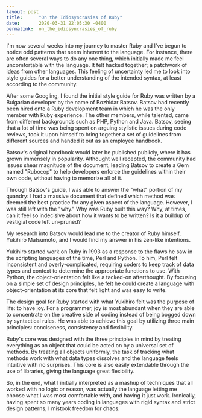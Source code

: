 ```yaml
---
layout: post
title:      "On the Idiosyncrasies of Ruby"
date:       2020-03-31 22:05:30 -0400
permalink:  on_the_idiosyncrasies_of_ruby
---
```



I'm now several weeks into my journey to master Ruby and I've begun to notice odd patterns that seem inherent to the language. For instance, there are often several ways to do any one thing, which initially made me feel uncomfortable with the language. It felt hacked together; a patchwork of ideas from other languages. This feeling of uncertainty led me to look into style guides for a better understanding of the intended syntax, at least according to the community.

After some Googling, I found the initial style guide for Ruby was written by a Bulgarian developer by the name of Bozhidar Batsov. Batsov had recently been hired onto a Ruby development team in which he was the only member with Ruby experience. The other members, while talented, came from different backgrounds such as PHP, Python and Java. Batsov, seeing that a lot of time was being spent on arguing stylistic issues during code reviews, took it upon himself to bring together a set of guidelines from different sources and handed it out as an employee handbook.

Batsov's original handbook would later be published publicly, where it has grown immensely in popularity. Althought well recepted, the community had issues shear magnitude of the document, leading Batsov to create a Gem named "Rubocop" to help developers enforce the guidelines within their own code, without having to memorize all of it.

Through Batsov's guide, I was able to answer the "what" portion of my quandry: I had a massive document that defined which method was deemed the best practice for any given aspect of the language. However, I was still left with the "why." Why was Ruby built this way? Why, at times, can it feel so indecisive about how it wants to be written? Is it a buildup of vestigial code left un-pruned?

My research into Batsov would lead me to the creator of Ruby himself, Yukihiro Matsumoto, and I would find my answer in his zen-like intentions.

Yukihiro started work on Ruby in 1993 as a response to the flaws he saw in the scripting languages of the time, Perl and Python. To him, Perl felt inconsistent and overly-complicated, requiring coders to keep track of data types and context to determine the appropriate functions to use. With Python, the object-orientation felt like a tacked-on afterthought. By focusing on a simple set of design principles, he felt he could create a language with object-orientation at its core that felt light and was easy to write.

The design goal for Ruby started with what Yukihiro felt was the purpose of life: to have joy. For a programmer, joy is most abundant when they are able to concentrate on the creative side of coding instead of being bogged down by syntactical rules. He was able to achieve this goal by utilizing three main principles: conciseness, consistency and flexibility.

Ruby's core was designed with the three principles in mind by treating everything as an object that could be acted on by a universal set of methods. By treating all objects uniformly, the task of tracking what methods work with what data types dissolves and the language feels intuitive with no surprises. This core is also easily extendable through the use of libraries, giving the language great flexibility.

So, in the end, what I initially interpreted as a mashup of techniques that all worked with no logic or reason, was actually the language letting me choose what I was most comfortable with, and having it just work. Ironically, having spent so many years coding in languages with rigid syntax and strict design patterns, I mistook freedom for chaos.
